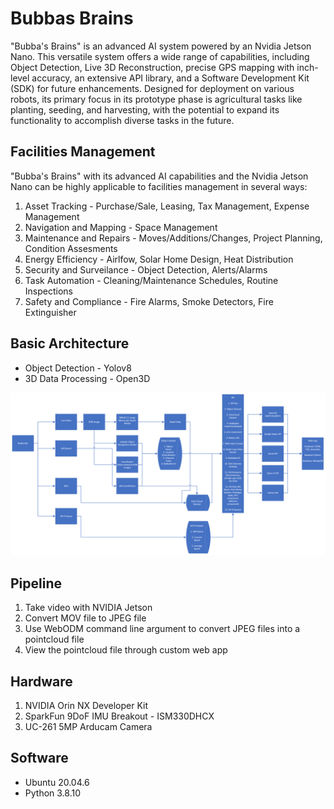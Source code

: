 # Bubbas Brains

"Bubba's Brains" is an advanced AI system powered by an Nvidia Jetson Nano. This versatile system offers a wide range of capabilities, including Object Detection, Live 3D Reconstruction, precise GPS mapping with inch-level accuracy, an extensive API library, and a Software Development Kit (SDK) for future enhancements. Designed for deployment on various robots, its primary focus in its prototype phase is agricultural tasks like planting, seeding, and harvesting, with the potential to expand its functionality to accomplish diverse tasks in the future.

## Facilities Management

"Bubba's Brains" with its advanced AI capabilities and the Nvidia Jetson Nano can be highly applicable to facilities management in several ways:

1. Asset Tracking - Purchase/Sale, Leasing, Tax Management, Expense Management
2. Navigation and Mapping - Space Management
3. Maintenance and Repairs - Moves/Additions/Changes, Project Planning, Condition Assesments
4. Energy Efficiency - Airlfow, Solar Home Design, Heat Distribution
6. Security and Surveilance - Object Detection, Alerts/Alarms
8. Task Automation - Cleaning/Maintenance Schedules, Routine Inspections
9. Safety and Compliance - Fire Alarms, Smoke Detectors, Fire Extinguisher

## Basic Architecture

* Object Detection - Yolov8
* 3D Data Processing - Open3D

![alt text](https://github.com/Banbury-inc/BubbasBrains/blob/main/assets/Architecture.png)


## Pipeline

1. Take video with NVIDIA Jetson
2. Convert MOV file to JPEG file
3. Use WebODM command line argument to convert JPEG files into a pointcloud file
4. View the pointcloud file through custom web app


## Hardware

1. NVIDIA Orin NX Developer Kit
2. SparkFun 9DoF IMU Breakout - ISM330DHCX
3. UC-261 5MP Arducam Camera
 
## Software


* Ubuntu 20.04.6
* Python 3.8.10
